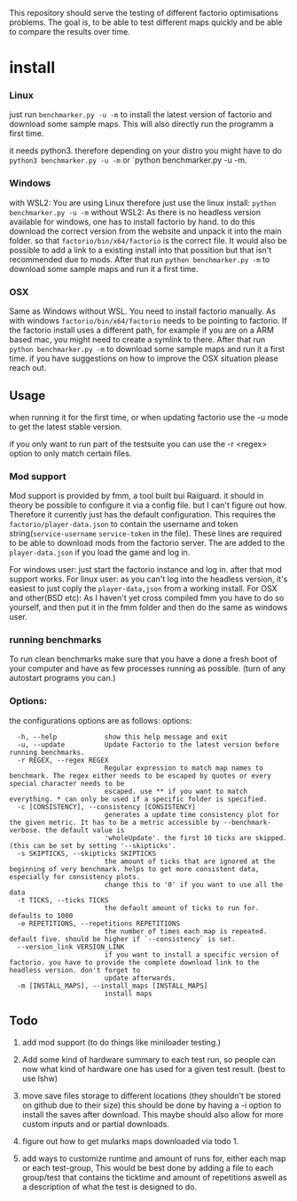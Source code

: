 This repository should serve the testing of different factorio optimisations problems. 
The goal is, to be able to test different maps quickly and be able to compare the results over time.  

# install

### Linux
just run `benchmarker.py -u -m` to install the latest version of factorio and download some sample maps. This will also directly run the programm a first time. 

it needs python3. therefore depending on your distro you might have to do `python3 benchmarker.py -u -m` or `python benchmarker.py -u -m.
### Windows 
with WSL2:
You are using Linux therefore just use the linux install: `python benchmarker.py -u -m`
without WSL2:
As there is no headless version available for windows, one has to install factorio by hand. to do this download the correct version from the website and unpack it into the main folder. so that `factorio/bin/x64/factorio` is the correct file. It would also be possible to add a link to a existing install into that possition but that isn't recommended due to mods.
After that run `python benchmarker.py -m` to download some sample maps and run it a first time.

### OSX
Same as Windows without WSL. You need to install factorio manually. As with windows `factorio/bin/x64/factorio` needs to be pointing to factorio. If the factorio install uses a different path, for example if you are on a ARM based mac, you might need to create a symlink to there. 
After that run `python benchmarker.py -m` to download some sample maps and run it a first time.
if you have suggestions on how to improve the OSX situation please reach out. 
## Usage 

when running it for the first time, or when updating factorio use the -u mode to get the latest stable version.

if you only want to run part of the testsuite you can use the -r \<regex> option to only match certain files. 

### Mod support
Mod support is provided by fmm, a tool built bui Raiguard. it should in theory be possible to configure it via a config file. but I can't figure out how. Therefore it currently just has the default configuration. This requires the `factorio/player-data.json` to contain the username and token string(`service-username` `service-token` in the file). These lines are required to be able to download mods from the factorio server. The are added to the `player-data.json` if you load the game and log in. 

For windows user: just start the factorio instance and log in. after that mod support works. 
For linux user: as you can't log into the headless version, it's easiest to just coply the `player-data,json` from a working install.
For OSX and other(BSD etc): As I haven't yet cross compiled fmm you have to do so yourself, and then put it in the fmm folder and then do the same as windows user. 

### running benchmarks
To run clean benchmarks make sure that you have a done a fresh boot of your computer and have as few processes running as possible. (turn of any autostart programs you can.)

### Options:
the configurations options are as follows:
options:
```
  -h, --help            show this help message and exit
  -u, --update          Update Factorio to the latest version before running benchmarks.
  -r REGEX, --regex REGEX
                        Regular expression to match map names to benchmark. The regex either needs to be escaped by quotes or every special character needs to be
                        escaped. use ** if you want to match everything. * can only be used if a specific folder is specified.
  -c [CONSISTENCY], --consistency [CONSISTENCY]
                        generates a update time consistency plot for the given metric. It has to be a metric accessible by --benchmark-verbose. the default value is
                        'wholeUpdate'. the first 10 ticks are skipped.(this can be set by setting '--skipticks'.
  -s SKIPTICKS, --skipticks SKIPTICKS
                        the amount of ticks that are ignored at the beginning of very benchmark. helps to get more consistent data, especially for consistency plots.
                        change this to '0' if you want to use all the data
  -t TICKS, --ticks TICKS
                        the default amount of ticks to run for. defaults to 1000
  -e REPETITIONS, --repetitions REPETITIONS
                        the number of times each map is repeated. default five. should be higher if `--consistency` is set.
  --version_link VERSION_LINK
                        if you want to install a specific version of factorio. you have to provide the complete download link to the headless version. don't forget to
                        update afterwards.
  -m [INSTALL_MAPS], --install_maps [INSTALL_MAPS]
                        install maps
```

## Todo

1) add mod support (to do things like miniloader testing.)
2) Add some kind of hardware summary to each test run, so people can now what kind of hardware one has used for a given test result. (best to use lshw)
2) move save files storage to different locations (they shouldn't be stored on github due to their size) 
this should be done by having a -i option to install the saves after download. This maybe should also allow for more custom inputs and or partial downloads.
4) figure out how to get mularks maps downloaded via todo 1. 

5) add ways to customize runtime and amount of runs for, either each map or each test-group, This would be best done by adding a file to each group/test that contains the ticktime and amount of repetitions aswell as a description of what the test is designed to do. 
